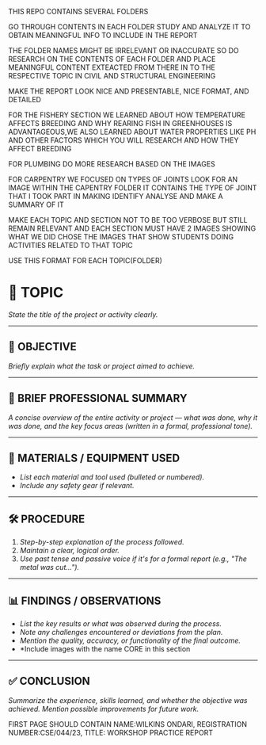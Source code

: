 THIS REPO CONTAINS SEVERAL FOLDERS

GO THROUGH CONTENTS IN EACH FOLDER STUDY AND ANALYZE IT TO OBTAIN MEANINGFUL INFO TO INCLUDE IN THE REPORT

THE FOLDER NAMES MIGHT BE IRRELEVANT OR INACCURATE SO DO RESEARCH ON THE CONTENTS OF EACH FOLDER AND PLACE MEANINGFUL CONTENT EXTEACTED FROM THERE IN TO THE RESPECTIVE TOPIC IN CIVIL AND STRUCTURAL ENGINEERING 

MAKE THE REPORT LOOK NICE AND PRESENTABLE, NICE FORMAT, AND DETAILED

FOR THE FISHERY SECTION WE LEARNED ABOUT HOW TEMPERATURE AFFECTS BREEDING AND WHY REARING FISH IN GREENHOUSES IS ADVANTAGEOUS,WE ALSO LEARNED ABOUT WATER PROPERTIES LIKE PH AND OTHER FACTORS WHICH YOU WILL RESEARCH AND HOW THEY AFFECT BREEDING

FOR PLUMBING DO MORE RESEARCH BASED ON THE IMAGES

FOR CARPENTRY WE FOCUSED ON TYPES OF JOINTS LOOK FOR AN IMAGE WITHIN THE CAPENTRY FOLDER IT CONTAINS THE TYPE OF JOINT THAT I TOOK PART IN MAKING IDENTIFY ANALYSE AND MAKE A SUMMARY OF IT

MAKE EACH TOPIC AND SECTION NOT TO BE TOO VERBOSE BUT STILL REMAIN RELEVANT AND EACH SECTION MUST HAVE 2 IMAGES SHOWING WHAT WE DID CHOSE THE IMAGES THAT SHOW STUDENTS DOING ACTIVITIES RELATED TO THAT TOPIC

USE THIS FORMAT FOR EACH TOPIC(FOLDER)
# 🔧 TOPIC  
*State the title of the project or activity clearly.*

---

## 🎯 OBJECTIVE  
*Briefly explain what the task or project aimed to achieve.*

---

## 🧠 BRIEF PROFESSIONAL SUMMARY  
*A concise overview of the entire activity or project — what was done, why it was done, and the key focus areas (written in a formal, professional tone).*

---

## 🧰 MATERIALS / EQUIPMENT USED  
- *List each material and tool used (bulleted or numbered).*
- *Include any safety gear if relevant.*

---

## 🛠️ PROCEDURE  
1. *Step-by-step explanation of the process followed.*
2. *Maintain a clear, logical order.*
3. *Use past tense and passive voice if it's for a formal report (e.g., "The metal was cut...").*

---

## 📊 FINDINGS / OBSERVATIONS  
- *List the key results or what was observed during the process.*
- *Note any challenges encountered or deviations from the plan.*
- *Mention the quality, accuracy, or functionality of the final outcome.*
- *Include images with the name CORE in this section

---

## ✅ CONCLUSION  
*Summarize the experience, skills learned, and whether the objective was achieved. Mention possible improvements for future work.*


FIRST PAGE SHOULD CONTAIN NAME:WILKINS ONDARI, REGISTRATION NUMBER:CSE/044/23, TITLE: WORKSHOP PRACTICE REPORT